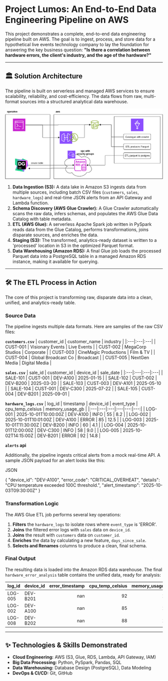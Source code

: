 # Project Lumos: An End-to-End Data Engineering Pipeline on AWS

This project demonstrates a complete, end-to-end data engineering pipeline built on AWS. The goal is to ingest, process, and store data for a hypothetical live events technology company to lay the foundation for answering the key business question: **"Is there a correlation between hardware errors, the client's industry, and the age of the hardware?"**

---

## 🏛️ Solution Architecture

The pipeline is built on serverless and managed AWS services to ensure scalability, reliability, and cost-efficiency. The data flows from raw, multi-format sources into a structured analytical data warehouse.

![Project Architecture Diagram](GlueHardwareCorrelation.png)

1.  **Data Ingestion (S3):** A data lake in Amazon S3 ingests data from multiple sources, including batch CSV files (`customers`, `sales`, `hardware_logs`) and real-time JSON alerts from an API Gateway and Lambda function.
2.  **Schema Discovery (AWS Glue Crawler):** A Glue Crawler automatically scans the raw data, infers schemas, and populates the AWS Glue Data Catalog with table metadata.
3.  **ETL (AWS Glue):** A serverless Apache Spark job written in PySpark reads data from the Glue Catalog, performs transformations, joins disparate sources, and enriches the data.
4.  **Staging (S3):** The transformed, analytics-ready dataset is written to a 'processed' location in S3 in the optimized Parquet format.
5.  **Data Warehousing (Amazon RDS):** A final Glue job loads the processed Parquet data into a PostgreSQL table in a managed Amazon RDS instance, making it available for querying.

---

## 🛠️ The ETL Process in Action

The core of this project is transforming raw, disparate data into a clean, unified, and analytics-ready table.

### Source Data

The pipeline ingests multiple data formats. Here are samples of the raw CSV files:

**`customers.csv`**
| customer_id | customer_name | industry |
|:---|:---|:---|
| CUST-001 | Visionary Events | Live Events |
| CUST-002 | MegaCorp Studios | Corporate |
| CUST-003 | CineMagic Productions | Film & TV |
| CUST-004 | Global Broadcast Co | Broadcast |
| CUST-005 | NextGen Media | Digital Media |

**`sales.csv`**
| sale_id | customer_id | device_id | sale_date |
|:---|:---|:---|:---|
| SALE-101 | CUST-001 | DEV-A100 | 2025-01-15 |
| SALE-102 | CUST-002 | DEV-B200 | 2025-03-20 |
| SALE-103 | CUST-003 | DEV-A101 | 2025-05-10 |
| SALE-104 | CUST-001 | DEV-C300 | 2025-07-22 |
| SALE-105 | CUST-004 | DEV-B201 | 2025-09-01 |

**`hardware_logs.csv`**
| log_id | timestamp | device_id | event_type | cpu_temp_celsius | memory_usage_gb |
|:---|:---|:---|:---|---:|---:|
| LOG-001 | 2025-10-01T10:00:00Z | DEV-A100 | INFO | 55 | 8.2 |
| LOG-002 | 2025-10-01T10:01:00Z | DEV-A100 | ERROR | 85 | 12.5 |
| LOG-003 | 2025-10-01T11:30:00Z | DEV-B200 | INFO | 60 | 4.1 |
| LOG-004 | 2025-10-01T12:00:00Z | DEV-C300 | INFO | 58 | 9.0 |
| LOG-005 | 2025-10-02T14:15:00Z | DEV-B201 | ERROR | 92 | 14.8 |

**`alerts` api**

Additionally, the pipeline ingests critical alerts from a mock real-time API. A sample JSON payload for an alert looks like this:

JSON

{
  "device_id": "DEV-A100",
  "error_code": "CRITICAL_OVERHEAT",
  "details": "CPU temperature exceeded 100C threshold.",
  "alert_timestamp": "2025-10-03T09:30:00Z"
}

### Transformation Logic

The AWS Glue ETL job performs several key operations:
1.  **Filters** the `hardware_logs` to isolate rows where `event_type` is 'ERROR'.
2.  **Joins** the filtered error logs with `sales` data on `device_id`.
3.  **Joins** the result with `customers` data on `customer_id`.
4.  **Enriches** the data by calculating a new feature, `days_since_sale`.
5.  **Selects and Renames** columns to produce a clean, final schema.

### Final Output

The resulting data is loaded into the Amazon RDS data warehouse. The final `hardware_error_analysis` table contains the unified data, ready for analysis:

| log_id | device_id | error_timestamp | cpu_temp_celsius | memory_usage_gb | sale_id | days_since_sale | customer_name | industry |
|:---|:---|---:|---:|---:|:---|---:|:---|:---|
| LOG-005 | DEV-B201 | nan | 92 | 14.8 | SALE-105 | 33 | Global Broadcast Co | Broadcast |
| LOG-002 | DEV-A100 | nan | 85 | 12.5 | SALE-101 | 262 | Visionary Events | Live Events |
| LOG-008 | DEV-B202 | nan | 88 | 13.2 | SALE-108 | -76 | EventXperts | Live Events |

---

## ✨ Technologies & Skills Demonstrated

* **Cloud Engineering:** AWS (S3, Glue, RDS, Lambda, API Gateway, IAM)
* **Big Data Processing:** Python, PySpark, Pandas, SQL
* **Data Warehousing:** Database Design (PostgreSQL), Data Modeling
* **DevOps & CI/CD:** Git, GitHub